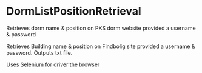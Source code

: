 # DormListPositionRetrieval
Retrieves dorm name &amp; position on PKS dorm website provided a username &amp; password

Retrieves Building name & position on Findbolig site provided a username & password.  Outputs txt file. 


Uses Selenium for driver the browser
